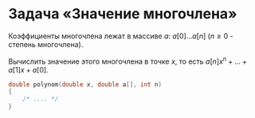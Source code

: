 # Задача «Значение многочлена»

Коэффициенты многочлена лежат в массиве $a$: $a[0]...a[n]$ ($n ≥ 0$ - степень многочлена).

Вычислить значение этого многочлена в точке $x$, то есть $a[n]x^n +...+ a[1]x + a[0]$.

```c
double polynom(double x, double a[], int n)
{
    /* .... */
}
```
